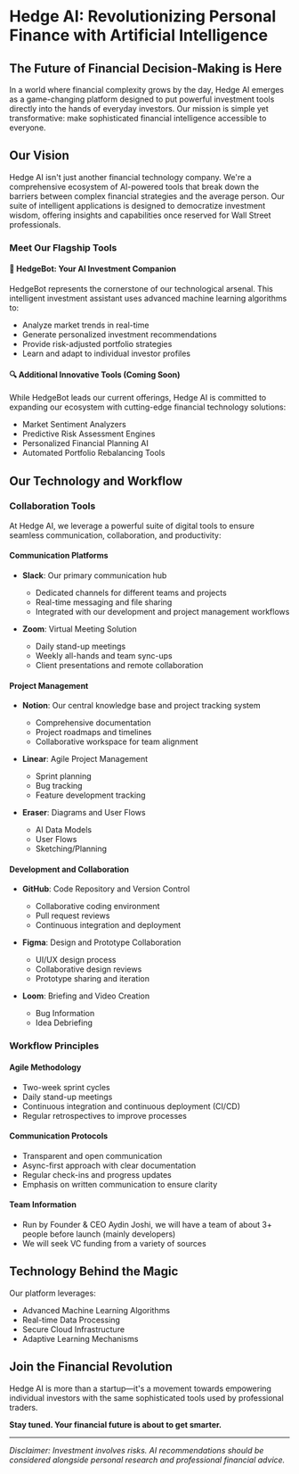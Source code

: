 # Hedge AI: Revolutionizing Personal Finance with Artificial Intelligence

## The Future of Financial Decision-Making is Here

In a world where financial complexity grows by the day, Hedge AI emerges as a game-changing platform designed to put powerful investment tools directly into the hands of everyday investors. Our mission is simple yet transformative: make sophisticated financial intelligence accessible to everyone.

## Our Vision

Hedge AI isn't just another financial technology company. We're a comprehensive ecosystem of AI-powered tools that break down the barriers between complex financial strategies and the average person. Our suite of intelligent applications is designed to democratize investment wisdom, offering insights and capabilities once reserved for Wall Street professionals.

### Meet Our Flagship Tools

#### 🤖 HedgeBot: Your AI Investment Companion
HedgeBot represents the cornerstone of our technological arsenal. This intelligent investment assistant uses advanced machine learning algorithms to:
- Analyze market trends in real-time
- Generate personalized investment recommendations
- Provide risk-adjusted portfolio strategies
- Learn and adapt to individual investor profiles

#### 🔍 Additional Innovative Tools (Coming Soon)
While HedgeBot leads our current offerings, Hedge AI is committed to expanding our ecosystem with cutting-edge financial technology solutions:
- Market Sentiment Analyzers
- Predictive Risk Assessment Engines
- Personalized Financial Planning AI
- Automated Portfolio Rebalancing Tools

## Our Technology and Workflow

### Collaboration Tools
At Hedge AI, we leverage a powerful suite of digital tools to ensure seamless communication, collaboration, and productivity:

#### Communication Platforms
- **Slack**: Our primary communication hub
  - Dedicated channels for different teams and projects
  - Real-time messaging and file sharing
  - Integrated with our development and project management workflows

- **Zoom**: Virtual Meeting Solution
  - Daily stand-up meetings
  - Weekly all-hands and team sync-ups
  - Client presentations and remote collaboration

#### Project Management
- **Notion**: Our central knowledge base and project tracking system
  - Comprehensive documentation
  - Project roadmaps and timelines
  - Collaborative workspace for team alignment

- **Linear**: Agile Project Management
  - Sprint planning
  - Bug tracking
  - Feature development tracking

- **Eraser**: Diagrams and User Flows
  - AI Data Models
  - User Flows
  - Sketching/Planning

#### Development and Collaboration
- **GitHub**: Code Repository and Version Control
  - Collaborative coding environment
  - Pull request reviews
  - Continuous integration and deployment

- **Figma**: Design and Prototype Collaboration
  - UI/UX design process
  - Collaborative design reviews
  - Prototype sharing and iteration

- **Loom**: Briefing and Video Creation
  - Bug Information
  - Idea Debriefing

### Workflow Principles

#### Agile Methodology
- Two-week sprint cycles
- Daily stand-up meetings
- Continuous integration and continuous deployment (CI/CD)
- Regular retrospectives to improve processes

#### Communication Protocols
- Transparent and open communication
- Async-first approach with clear documentation
- Regular check-ins and progress updates
- Emphasis on written communication to ensure clarity

#### Team Information
- Run by Founder & CEO Aydin Joshi, we will have a team of about 3+ people before launch (mainly developers)
- We will seek VC funding from a variety of sources

## Technology Behind the Magic

Our platform leverages:
- Advanced Machine Learning Algorithms
- Real-time Data Processing
- Secure Cloud Infrastructure
- Adaptive Learning Mechanisms

## Join the Financial Revolution

Hedge AI is more than a startup—it's a movement towards empowering individual investors with the same sophisticated tools used by professional traders.

**Stay tuned. Your financial future is about to get smarter.**

---

*Disclaimer: Investment involves risks. AI recommendations should be considered alongside personal research and professional financial advice.*
